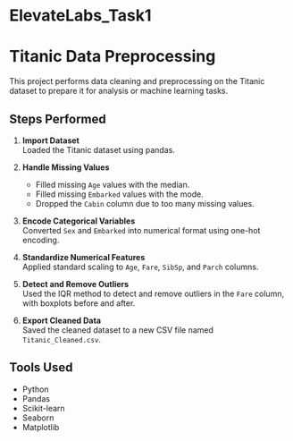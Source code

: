 # ElevateLabs_Task1
# Titanic Data Preprocessing

This project performs data cleaning and preprocessing on the Titanic dataset to prepare it for analysis or machine learning tasks.

## Steps Performed

1. **Import Dataset**  
   Loaded the Titanic dataset using pandas.

2. **Handle Missing Values**  
   - Filled missing `Age` values with the median.  
   - Filled missing `Embarked` values with the mode.  
   - Dropped the `Cabin` column due to too many missing values.

3. **Encode Categorical Variables**  
   Converted `Sex` and `Embarked` into numerical format using one-hot encoding.

4. **Standardize Numerical Features**  
   Applied standard scaling to `Age`, `Fare`, `SibSp`, and `Parch` columns.

5. **Detect and Remove Outliers**  
   Used the IQR method to detect and remove outliers in the `Fare` column, with boxplots before and after.

6. **Export Cleaned Data**  
   Saved the cleaned dataset to a new CSV file named `Titanic_Cleaned.csv`.

## Tools Used
- Python
- Pandas
- Scikit-learn
- Seaborn
- Matplotlib
